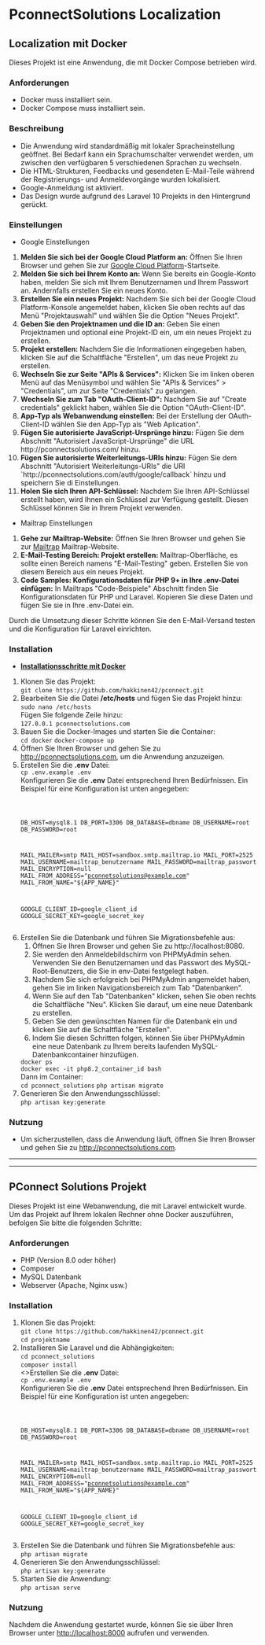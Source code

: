 # PconnectSolutions Localization

## Localization mit Docker

Dieses Projekt ist eine Anwendung, die mit Docker Compose betrieben wird.

### Anforderungen

- Docker muss installiert sein.
- Docker Compose muss installiert sein.

### Beschreibung

- Die Anwendung wird standardmäßig mit lokaler Spracheinstellung geöffnet. Bei Bedarf kann ein Sprachumschalter verwendet werden, um zwischen den verfügbaren 5 verschiedenen Sprachen zu wechseln.
- Die HTML-Strukturen, Feedbacks und gesendeten E-Mail-Teile während der Registrierungs- und Anmeldevorgänge wurden lokalisiert.
- Google-Anmeldung ist aktiviert.
- Das Design wurde aufgrund des Laravel 10 Projekts in den Hintergrund gerückt.

### Einstellungen

- Google Einstellungen

<ol start="1">
<li>
<strong>Melden Sie sich bei der Google Cloud Platform an:</strong> Öffnen Sie Ihren Browser und gehen Sie zur <a href="https://console.cloud.google.com/">Google Cloud Platform</a>-Startseite.
</li>
<li>
<strong>Melden Sie sich bei Ihrem Konto an:</strong> Wenn Sie bereits ein Google-Konto haben, melden Sie sich mit Ihrem Benutzernamen und Ihrem Passwort an. Andernfalls erstellen Sie ein neues Konto.
</li>
<li>
<strong>Erstellen Sie ein neues Projekt:</strong> Nachdem Sie sich bei der Google Cloud Platform-Konsole angemeldet haben, klicken Sie oben rechts auf das Menü "Projektauswahl" und wählen Sie die Option "Neues Projekt".
</li>
<li>
<strong>Geben Sie den Projektnamen und die ID an:</strong> Geben Sie einen Projektnamen und optional eine Projekt-ID ein, um ein neues Projekt zu erstellen.
</li>
<li>
<strong>Projekt erstellen:</strong> Nachdem Sie die Informationen eingegeben haben, klicken Sie auf die Schaltfläche "Erstellen", um das neue Projekt zu erstellen.
</li>
<li>
<strong>Wechseln Sie zur Seite "APIs & Services":</strong> Klicken Sie im linken oberen Menü auf das Menüsymbol und wählen Sie "APIs & Services" > "Credentials", um zur Seite "Credentials" zu gelangen.
</li>
<li>
<strong>Wechseln Sie zum Tab "OAuth-Client-ID":</strong> Nachdem Sie auf "Create credentials" geklickt haben, wählen Sie die Option "OAuth-Client-ID".
</li>
<li>
<strong>App-Typ als Webanwendung einstellen:</strong> Bei der Erstellung der OAuth-Client-ID wählen Sie den App-Typ als "Web Aplication".
</li>
<li>
<strong>Fügen Sie autorisierte JavaScript-Ursprünge hinzu:</strong> Fügen Sie dem Abschnitt "Autorisiert
JavaScript-Ursprünge" die URL http://pconnectsolutions.com/ hinzu.
</li>
<li>
<strong>Fügen Sie autorisierte Weiterleitungs-URIs hinzu:</strong> Fügen Sie dem Abschnitt "Autorisiert
Weiterleitungs-URIs" die URI `http://pconnectsolutions.com/auth/google/callback` hinzu und speichern Sie di
Einstellungen.
</li>
<li>
<strong>Holen Sie sich Ihren API-Schlüssel:</strong> Nachdem Sie Ihren API-Schlüssel erstellt haben, wird Ihnen ein Schlüssel zur Verfügung gestellt. Diesen Schlüssel können Sie in Ihrem Projekt verwenden.
</li>
</ol>

- Mailtrap Einstellungen

<ol start="1">
<li>
<strong>Gehe zur Mailtrap-Website:</strong> Öffnen Sie Ihren Browser und gehen Sie zur <a href="https://mailtrap.io/">Mailtrap</a> Mailtrap-Website.
</li>
<li>
<strong>E-Mail-Testing Bereich: Projekt erstellen:</strong> Mailtrap-Oberfläche, es sollte einen Bereich namens "E-Mail-Testing" geben. Erstellen Sie von diesem Bereich aus ein neues Projekt.
</li>
<li>
<strong>Code Samples: Konfigurationsdaten für PHP 9+ in Ihre .env-Datei einfügen:</strong> In Mailtraps "Code-Beispiele" Abschnitt finden Sie Konfigurationsdaten für PHP und Laravel. Kopieren Sie diese Daten und fügen Sie sie in Ihre .env-Datei ein. 
</li>
</ol>
Durch die Umsetzung dieser Schritte können Sie den E-Mail-Versand testen und die Konfiguration für Laravel einrichten.

### Installation

- <u><b>Installationsschritte mit Docker</b></u>
<ol start="1">
<li>Klonen Sie das Projekt: <br>
<code>git clone https://github.com/hakkinen42/pconnect.git</code><br>
</li>

<li>Bearbeiten Sie die Datei <b>/etc/hosts</b> und fügen Sie das Projekt hinzu: <br>
<code>sudo nano /etc/hosts</code><br>
Fügen Sie folgende Zeile hinzu:<br>
<code>127.0.0.1 pconnectsolutions.com</code>
</li>

<li>Bauen Sie die Docker-Images und starten Sie die Container: <br>
<code>cd docker</code>
<code>docker-compose up</code>
</li>

<li>Öffnen Sie Ihren Browser und gehen Sie zu <a href="http://pconnectsolutions.com">http://pconnectsolutions.com</a>, um die Anwendung anzuzeigen.</li>
<li>Erstellen Sie die <b>.env</b> Datei: <br>
<code>cp .env.example .env</code><br>
Konfigurieren Sie die <b>.env</b> Datei entsprechend Ihren Bedürfnissen. Ein Beispiel für eine Konfiguration ist unten angegeben:
<pre><code>

DB_HOST=mysql8.1
DB_PORT=3306
DB_DATABASE=dbname
DB_USERNAME=root
DB_PASSWORD=root

MAIL_MAILER=smtp
MAIL_HOST=sandbox.smtp.mailtrap.io
MAIL_PORT=2525
MAIL_USERNAME=mailtrap_benutzername
MAIL_PASSWORD=mailtrap_passwort
MAIL_ENCRYPTION=null
MAIL_FROM_ADDRESS="pconnetsolutions@example.com"
MAIL_FROM_NAME="${APP_NAME}"

GOOGLE_CLIENT_ID=google_client_id
GOOGLE_SECRET_KEY=google_secret_key
</code></pre>
</li>
<li>Erstellen Sie die Datenbank und führen Sie Migrationsbefehle aus: <br>
<ol>
<li>Öffnen Sie Ihren Browser und gehen Sie zu http://localhost:8080.</li>
<li>Sie werden den Anmeldebildschirm von PHPMyAdmin sehen. Verwenden Sie den Benutzernamen und das Passwort des MySQL-Root-Benutzers, die Sie in env-Datei festgelegt haben.</li>

<li>Nachdem Sie sich erfolgreich bei PHPMyAdmin angemeldet haben, gehen Sie im linken Navigationsbereich zum Tab "Datenbanken".</li>
<li>Wenn Sie auf den Tab "Datenbanken" klicken, sehen Sie oben rechts die Schaltfläche "Neu". Klicken Sie darauf, um eine neue Datenbank zu erstellen.</li>
<li>Geben Sie den gewünschten Namen für die Datenbank ein und klicken Sie auf die Schaltfläche "Erstellen".</li>
<li>
Indem Sie diesen Schritten folgen, können Sie über PHPMyAdmin eine neue Datenbank zu Ihrem bereits laufenden MySQL-Datenbankcontainer hinzufügen.
</li>
</ol>
<code>docker ps</code><br>
<code>docker exec -it php8.2_container_id bash</code><br>
Dann im Container:<br>
<code>cd pconnect_solutions</code>
<code>php artisan migrate</code>
</li>
<li>Generieren Sie den Anwendungsschlüssel: <br>
<code>php artisan key:generate</code>
</li>
</ol>

### Nutzung

<ul>
<li>Um sicherzustellen, dass die Anwendung läuft, öffnen Sie Ihren Browser und gehen Sie zu <a href="http://pconnectsolutions.com">http://pconnectsolutions.com</a>.</li>
</ul>

<hr>
<hr>

## PConnect Solutions Projekt

Dieses Projekt ist eine Webanwendung, die mit Laravel entwickelt wurde. Um das Projekt auf Ihrem lokalen Rechner ohne Docker auszuführen, befolgen Sie bitte die folgenden Schritte:

### Anforderungen

- PHP (Version 8.0 oder höher)
- Composer
- MySQL Datenbank
- Webserver (Apache, Nginx usw.)

### Installation

<ol start="1">
<li>Klonen Sie das Projekt: <br>
<code>git clone https://github.com/hakkinen42/pconnect.git</code><br>
<code>cd projektname</code>
</li>
<li>Installieren Sie Laravel und die Abhängigkeiten: <br>
<code>cd pconnect_solutions</code><br>
<code>composer install</code>
</li>
<>Erstellen Sie die <b>.env</b> Datei: <br>
<code>cp .env.example .env</code><br>
Konfigurieren Sie die <b>.env</b> Datei entsprechend Ihren Bedürfnissen. Ein Beispiel für eine Konfiguration ist unten angegeben:
<pre><code>

DB_HOST=mysql8.1
DB_PORT=3306
DB_DATABASE=dbname
DB_USERNAME=root
DB_PASSWORD=root

MAIL_MAILER=smtp
MAIL_HOST=sandbox.smtp.mailtrap.io
MAIL_PORT=2525
MAIL_USERNAME=mailtrap_benutzername
MAIL_PASSWORD=mailtrap_passwort
MAIL_ENCRYPTION=null
MAIL_FROM_ADDRESS="pconnetsolutions@example.com"
MAIL_FROM_NAME="${APP_NAME}"

GOOGLE_CLIENT_ID=google_client_id
GOOGLE_SECRET_KEY=google_secret_key
</code></pre>
</li>
<li>Erstellen Sie die Datenbank und führen Sie Migrationsbefehle aus: <br>
<code>php artisan migrate</code>
<li>Generieren Sie den Anwendungsschlüssel: <br>
<code>php artisan key:generate</code>
</li>
<li>Starten Sie die Anwendung: <br>
<code>php artisan serve</code>
</ol>

### Nutzung

Nachdem die Anwendung gestartet wurde, können Sie sie über Ihren Browser unter [http://localhost:8000](http://localhost:8000) aufrufen und verwenden.

